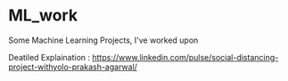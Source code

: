 # ML_work
Some Machine Learning Projects, I've worked upon

Deatiled Explaination : https://www.linkedin.com/pulse/social-distancing-project-withyolo-prakash-agarwal/ 
